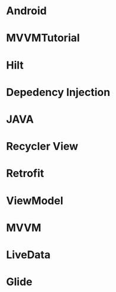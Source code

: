 # Android
# MVVMTutorial
# Hilt
# Depedency Injection
# JAVA
# Recycler View
# Retrofit
# ViewModel
# MVVM
# LiveData
# Glide
